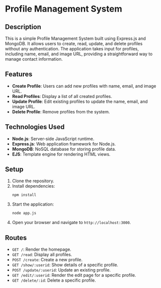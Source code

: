 # Profile Management System

## Description
This is a simple Profile Management System built using Express.js and MongoDB. It allows users to create, read, update, and delete profiles without any authentication. The application takes input for profiles, including name, email, and image URL, providing a straightforward way to manage contact information.

## Features
- **Create Profile**: Users can add new profiles with name, email, and image URL.
- **Read Profiles**: Display a list of all created profiles.
- **Update Profile**: Edit existing profiles to update the name, email, and image URL.
- **Delete Profile**: Remove profiles from the system.

## Technologies Used
- **Node.js**: Server-side JavaScript runtime.
- **Express.js**: Web application framework for Node.js.
- **MongoDB**: NoSQL database for storing profile data.
- **EJS**: Template engine for rendering HTML views.

## Setup
1. Clone the repository.
2. Install dependencies:
   ```bash
   npm install
   ```
3. Start the application:
   ```bash
   node app.js
   ```
4. Open your browser and navigate to `http://localhost:3000`.

## Routes
- `GET /`: Render the homepage.
- `GET /read`: Display all profiles.
- `POST /create`: Create a new profile.
- `GET /show/:userid`: Show details of a specific profile.
- `POST /update/:userid`: Update an existing profile.
- `GET /edit/:userid`: Render the edit page for a specific profile.
- `GET /delete/:id`: Delete a specific profile.

